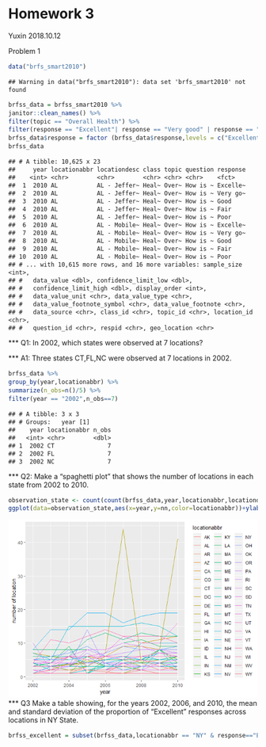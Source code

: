 Homework 3
================
Yuxin
2018.10.12

Problem 1

``` r
data("brfs_smart2010")
```

    ## Warning in data("brfs_smart2010"): data set 'brfs_smart2010' not found

``` r
brfss_data = brfss_smart2010 %>%
janitor::clean_names() %>%
filter(topic == "Overall Health") %>%
filter(response == "Excellent"| response == "Very good" | response == "Good" | response == "Fair" | response == "Poor")
brfss_data$response = factor (brfss_data$response,levels = c("Excellent","Very good","Good","Fair","Poor"))
brfss_data
```

    ## # A tibble: 10,625 x 23
    ##     year locationabbr locationdesc class topic question response
    ##    <int> <chr>        <chr>        <chr> <chr> <chr>    <fct>   
    ##  1  2010 AL           AL - Jeffer~ Heal~ Over~ How is ~ Excelle~
    ##  2  2010 AL           AL - Jeffer~ Heal~ Over~ How is ~ Very go~
    ##  3  2010 AL           AL - Jeffer~ Heal~ Over~ How is ~ Good    
    ##  4  2010 AL           AL - Jeffer~ Heal~ Over~ How is ~ Fair    
    ##  5  2010 AL           AL - Jeffer~ Heal~ Over~ How is ~ Poor    
    ##  6  2010 AL           AL - Mobile~ Heal~ Over~ How is ~ Excelle~
    ##  7  2010 AL           AL - Mobile~ Heal~ Over~ How is ~ Very go~
    ##  8  2010 AL           AL - Mobile~ Heal~ Over~ How is ~ Good    
    ##  9  2010 AL           AL - Mobile~ Heal~ Over~ How is ~ Fair    
    ## 10  2010 AL           AL - Mobile~ Heal~ Over~ How is ~ Poor    
    ## # ... with 10,615 more rows, and 16 more variables: sample_size <int>,
    ## #   data_value <dbl>, confidence_limit_low <dbl>,
    ## #   confidence_limit_high <dbl>, display_order <int>,
    ## #   data_value_unit <chr>, data_value_type <chr>,
    ## #   data_value_footnote_symbol <chr>, data_value_footnote <chr>,
    ## #   data_source <chr>, class_id <chr>, topic_id <chr>, location_id <chr>,
    ## #   question_id <chr>, respid <chr>, geo_location <chr>

\*\*\* Q1: In 2002, which states were observed at 7 locations?

\*\*\* A1: Three states CT,FL,NC were observed at 7 locations in 2002.

``` r
brfss_data %>%
group_by(year,locationabbr) %>%
summarize(n_obs=n()/5) %>%
filter(year == "2002",n_obs==7)
```

    ## # A tibble: 3 x 3
    ## # Groups:   year [1]
    ##    year locationabbr n_obs
    ##   <int> <chr>        <dbl>
    ## 1  2002 CT               7
    ## 2  2002 FL               7
    ## 3  2002 NC               7

\*\*\* Q2: Make a “spaghetti plot” that shows the number of locations in each state from 2002 to 2010.

``` r
observation_state <- count(count(brfss_data,year,locationabbr,locationdesc),year,locationabbr)
ggplot(data=observation_state,aes(x=year,y=nn,color=locationabbr))+ylab("number of location")+geom_line(size=0.5)
```

![](p8105_hw3_yy2926_files/figure-markdown_github/Question2-1.png) \*\*\* Q3 Make a table showing, for the years 2002, 2006, and 2010, the mean and standard deviation of the proportion of “Excellent” responses across locations in NY State.

``` r
brfss_excellent = subset(brfss_data,locationabbr == "NY" & response=="Excellent"&(year==2002 | year==2006 | year==2010))
```
